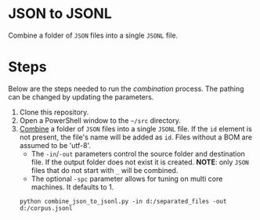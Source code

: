 # JSON to JSONL

Combine a folder of `JSON` files into a single `JSONL` file.

# Steps

Below are the steps needed to run the _combination_ process.
The pathing can be changed by updating the parameters.

1. Clone this repository.
2. Open a PowerShell window to the `~/src` directory.
3. [Combine](../src/combine_json_to_jsonl.py) a folder of `JSON` files into a single `JSONL` file.
   If the `id` element is not present, the file's name will be added as `id`.
   Files without a BOM are assumed to be 'utf-8'.
   * The `-in`/`-out` parameters control the source folder and destination file.
     If the output folder does not exist it is created.
     **NOTE**: only `JSON` files that do not start with `_` will be combined.
   * The optional `-spc` parameter allows for tuning on multi core machines.
     It defaults to 1.
   ```{ps1}
   python combine_json_to_jsonl.py -in d:/separated_files -out d:/corpus.jsonl
   ```
